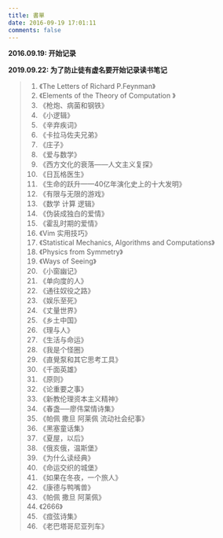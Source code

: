 ```yaml
---
title: 書單
date: 2016-09-19 17:01:11
comments: false
---
```


**2016.09.19: 开始记录**

**2019.09.22: 为了防止徒有虚名要开始记录读书笔记**
 
> 01. 《The Letters of Richard P.Feynman》
> 02. 《Elements of the Theory of Computation 》
> 03. 《枪炮、病菌和钢铁》
> 04. 《小逻辑》
> 05. 《辛弃疾词》
> 06. 《卡拉马佐夫兄弟》
> 07. 《庄子》
> 08. 《爱与数学》
> 09. 《西方文化的衰落——人文主义复探》
> 10. 《日瓦格医生》
> 11. 《生命的跃升——40亿年演化史上的十大发明》
> 12. 《有限与无限的游戏》
> 13. 《数学 计算 逻辑》
> 14. 《伪装成独白的爱情》
> 15. 《霍乱时期的爱情》
> 16. 《Vim 实用技巧》
> 17. 《Statistical Mechanics, Algorithms and Computations》
> 18. 《Physics from Symmetry》
> 19. 《Ways of Seeing》
> 20. 《小窗幽记》
> 21. 《单向度的人》
> 22. 《通往奴役之路》
> 23. 《娱乐至死》
> 24. 《丈量世界》
> 25. 《乡土中国》
> 26. 《理与人》
> 27. 《生活与命运》
> 28. 《我是个怪圈》
> 29. 《直覺泵和其它思考工具》
> 30. 《千面英雄》
> 31. 《原则》
> 32. 《论重要之事》
> 33. 《新教伦理资本主义精神》
> 34. 《春盏──廖伟棠情诗集》
> 35. 《帕佩 撒旦 阿莱佩 流动社会纪事》
> 36. 《黑塞童话集》
> 37. 《夏屋，以后》
> 38. 《俄亥俄，温斯堡》
> 39. 《为什么读经典》
> 40. 《命运交织的城堡》
> 41. 《如果在冬夜，一个旅人》
> 42. 《康德与鸭嘴兽》
> 43. 《帕佩 撒旦 阿莱佩》
> 44. 《2666》
> 45. 《痖弦诗集》
> 46. 《老巴塔哥尼亚列车》